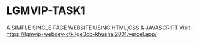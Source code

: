 # LGMVIP-TASK1
A SIMPLE SINGLE PAGE WEBSITE USING HTML,CSS &amp; JAVASCRIPT
Visit: https://lgmvip-webdev-ctk7ge3ob-khushal2001.vercel.app/
